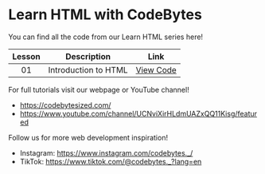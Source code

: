 # Learn HTML with CodeBytes
You can find all the code from our Learn HTML series here!

| Lesson | Description | Link
| :---: | ----- | --- |
| 01 | Introduction to HTML | [View Code](https://github.com/CodeBytes94/learn-html/blob/main/introduction-to-html.html)

For full tutorials visit our webpage or YouTube channel!
- https://codebytesized.com/
- https://www.youtube.com/channel/UCNviXirHLdmUAZxQQ11Kisg/featured

Follow us for more web development inspiration!
- Instagram: https://www.instagram.com/codebytes._/
- TikTok: https://www.tiktok.com/@codebytes._?lang=en
